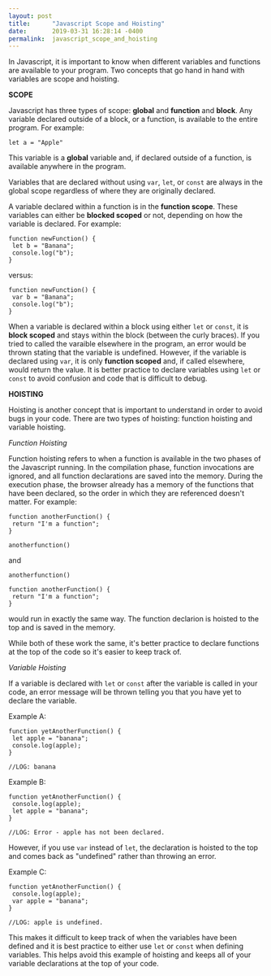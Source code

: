 ```yaml
---
layout: post
title:      "Javascript Scope and Hoisting"
date:       2019-03-31 16:28:14 -0400
permalink:  javascript_scope_and_hoisting
---
```



In Javascript, it is important to know when different variables and functions are available to your program. Two concepts that go hand in hand with variables are scope and hoisting. 

**SCOPE**

Javascript has three types of scope: **global** and **function** and **block**. Any variable declared outside of a block, or a function, is available to the entire program. For example:

```
let a = "Apple"
```

This variable is a **global** variable and, if declared outside of a function, is available anywhere in the program.

Variables that are declared without using ```var```, ```let```, or ```const``` are always in the global scope regardless of where they are originally declared. 

A variable declared within a function is in the **function scope**.  These variables can either be **blocked scoped** or not, depending on how the variable is declared. For example:

```
function newFunction() {
 let b = "Banana";
 console.log("b");
}
```

versus:

```
function newFunction() {
 var b = "Banana";
 console.log("b");
}
```


When a variable is declared within a block using either ```let``` or ```const```, it is **block scoped** and stays within the block (between the curly braces). If you tried to called the varaible elsewhere in the program, an error would be thrown stating that the variable is undefined. However, if the variable is declared using ```var```, it is only **function scoped** and, if called elsewhere, would return the value. It is better practice to declare variables using ```let``` or ```const``` to avoid confusion and code that is difficult to debug.


**HOISTING**

Hoisting is another concept that is important to understand in order to avoid bugs in your code. There are two types of hoisting: function hoisting and variable hoisting. 

*Function Hoisting*

Function hoisting refers to when a function is available in the two phases of the Javascript running. In the compilation phase, function invocations are ignored, and all function declarations are saved into the memory. During the execution phase, the browser already has a memory of the functions that have been declared, so the order in which they are referenced doesn't matter. For example:

```
function anotherFunction() {
 return "I'm a function";
}

anotherfunction()
```

and 

```
anotherfunction()

function anotherFunction() {
 return "I'm a function";
}
```

would run in exactly the same way. The function declarion is hoisted to the top and is saved in the memory. 

While both of these work the same, it's better practice to declare functions at the top of the code so it's easier to keep track of. 

*Variable Hoisting*

If a variable is declared with ```let``` or ```const``` after the variable is called in your code, an error message will be thrown telling you that you have yet to declare the variable. 

Example A:
```
function yetAnotherFunction() {
 let apple = "banana";
 console.log(apple);
}

//LOG: banana
```

Example B:
```
function yetAnotherFunction() {
 console.log(apple);
 let apple = "banana";
}

//LOG: Error - apple has not been declared.
```

However, if you use ```var``` instead of ```let```, the declaration is hoisted to the top and comes back as "undefined" rather than throwing an error. 

Example C:
```
function yetAnotherFunction() {
 console.log(apple);
 var apple = "banana";
}

//LOG: apple is undefined. 
```

This makes it difficult to keep track of when the variables have been defined and it is best practice to either use ```let``` or ```const``` when defining variables. This helps avoid this example of hoisting and keeps all of your variable declarations at the top of your code. 






